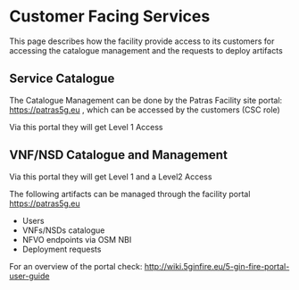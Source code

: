 <!-- TITLE: Customer Facing Services -->
<!-- SUBTITLE:  Customer Facing Services -->

#  Customer Facing Services
This page describes how the facility provide access to its customers for accessing the catalogue management and the requests to deploy artifacts

## Service Catalogue
The Catalogue Management can be done by the Patras Facility site portal: https://patras5g.eu  , which can be accessed by the customers (CSC role) 

Via this portal they will get Level 1 Access

## VNF/NSD Catalogue and Management
Via this portal they will get Level 1 and a Level2 Access

The following artifacts can be managed through the facility portal  https://patras5g.eu
* Users
* VNFs/NSDs catalogue
* NFVO endpoints via OSM NBI
* Deployment requests	

For an overview of the portal check: http://wiki.5ginfire.eu/5-gin-fire-portal-user-guide


